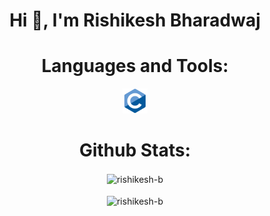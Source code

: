 <h1  align="center">Hi 👋, I'm Rishikesh Bharadwaj</h1>


<!--<p align="center"> <a href="https://github.com/ryo-ma/github-profile-trophy"><img src="https://github-profile-trophy.vercel.app/?username=rishikesh-b&theme=flat&row=2&column=3" alt="rishikesh-b" /></a> </p> -->

<!-- <h3 align="center"<p> Currently working on <a href="https://github.com/rishikesh-b/BillingSystem">Billing System</a></p></h3>
                         
<h3  align="center"<p> All of my projects are available at <a href="https://github.com/rishikesh-b"><b>Github</b></a></p></h3> -->

</p>


<h1  align="center">Languages and Tools:</h1>
<p  align="center"> <a href="https://www.cprogramming.com/" target="_blank" rel="noreferrer"> <img src="https://raw.githubusercontent.com/devicons/devicon/master/icons/c/c-original.svg" alt="c" width="40" height="40"/> </a> <!-- <a href="https://www.w3.org/html/" target="_blank" rel="noreferrer"> <img src="https://raw.githubusercontent.com/devicons/devicon/master/icons/html5/html5-original-wordmark.svg" alt="html5" width="40" height="40"/> </a> --> </p>


<h1  align="center">Github Stats:</h1>
<p  align="center"> 
<img align="center" src="https://github-readme-stats.vercel.app/api/top-langs?username=rishikesh-b&show_icons=true&theme=highcontrast&locale=en&layout=compact" alt="rishikesh-b" />
</br>
</br>

<img  align="center" src="https://github-readme-stats.vercel.app/api?username=rishikesh-b&show_icons=true&theme=aura&locale=en" alt="rishikesh-b" />

</br>
</br>

</p>
